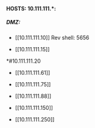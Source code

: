 
#### HOSTS:  10.111.111.*:
##### DMZ:

- [[10.111.111.10]]
  Rev shell: 5656

* [[10.111.111.15]]

*#10.111.111.20

- [[10.111.111.61]]

* [[10.111.111.75]]

* [[10.111.111.88]]

- [[10.111.111.150]]

* [[10.111.111.250]]



